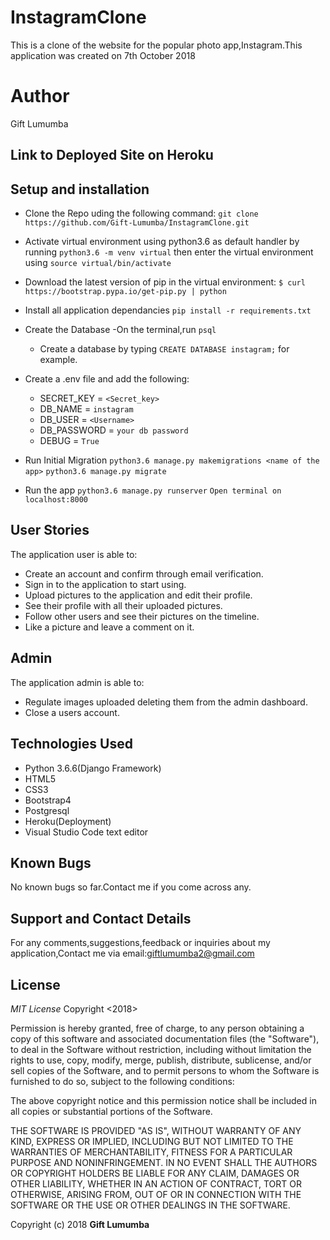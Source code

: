 # InstagramClone

 This is a clone of the website for the popular photo app,Instagram.This application was created on 7th October 2018

# Author
Gift Lumumba

## Link to Deployed Site on Heroku


## Setup and installation

- Clone the Repo uding the following command:
  `git clone https://github.com/Gift-Lumumba/InstagramClone.git`
- Activate virtual environment using python3.6 as default handler by running 
    `python3.6 -m venv virtual` then enter the virtual environment using `source virtual/bin/activate`
- Download the latest version of pip in the virtual environment: `$ curl https://bootstrap.pypa.io/get-pip.py | python`

- Install all application dependancies 
`pip install -r requirements.txt`

- Create the Database
    -On the terminal,run `psql`
    - Create a database by typing 
      `CREATE DATABASE instagram;` for example.

- Create a .env file and add the following:

    - SECRET_KEY = `<Secret_key>`
    - DB_NAME = `instagram`
    - DB_USER = `<Username>`
    - DB_PASSWORD = `your db password`
    - DEBUG = `True`

- Run Initial Migration
    `python3.6 manage.py makemigrations <name of the app>`
    `python3.6 manage.py migrate`

- Run the app
    `python3.6 manage.py runserver`
    `Open terminal on localhost:8000`

## User Stories
The application user is able to:
- Create an account and confirm through email verification.
- Sign in to the application to start using.
- Upload pictures to the application and edit their profile.
- See their profile with all their uploaded pictures.
- Follow other users and see their pictures on the timeline.
- Like a picture and leave a comment on it.
 
## Admin
The application admin is able to:
- Regulate images uploaded deleting them from the admin dashboard.
- Close a users account.

## Technologies Used
- Python 3.6.6(Django Framework)
- HTML5
- CSS3
- Bootstrap4
- Postgresql
- Heroku(Deployment)
- Visual Studio Code text editor

## Known Bugs
No known bugs so far.Contact me if you come across any.

## Support and Contact Details
For any comments,suggestions,feedback or inquiries about my application,Contact me via email:giftlumumba2@gmail.com


## License
*MIT License*
Copyright <2018> <GIFT LUMUMBA>

Permission is hereby granted, free of charge, to any person obtaining a copy of this software and associated documentation files (the "Software"), to deal in the Software without restriction, including without limitation the rights to use, copy, modify, merge, publish, distribute, sublicense, and/or sell copies of the Software, and to permit persons to whom the Software is furnished to do so, subject to the following conditions:

The above copyright notice and this permission notice shall be included in all copies or substantial portions of the Software.

THE SOFTWARE IS PROVIDED "AS IS", WITHOUT WARRANTY OF ANY KIND, EXPRESS OR IMPLIED, INCLUDING BUT NOT LIMITED TO THE WARRANTIES OF MERCHANTABILITY, FITNESS FOR A PARTICULAR PURPOSE AND NONINFRINGEMENT. IN NO EVENT SHALL THE AUTHORS OR COPYRIGHT HOLDERS BE LIABLE FOR ANY CLAIM, DAMAGES OR OTHER LIABILITY, WHETHER IN AN ACTION OF CONTRACT, TORT OR OTHERWISE, ARISING FROM, OUT OF OR IN CONNECTION WITH THE SOFTWARE OR THE USE OR OTHER DEALINGS IN THE SOFTWARE.

Copyright (c) 2018 **Gift Lumumba**
